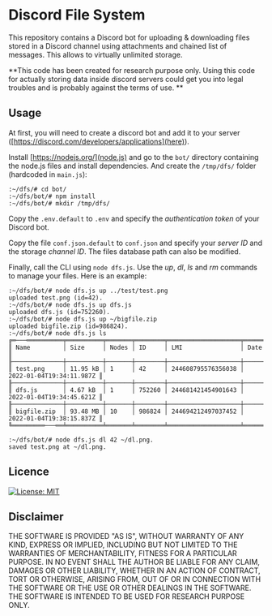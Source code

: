 # Discord File System

This repository contains a Discord bot for uploading & downloading files stored in a Discord channel using attachments and chained list of messages. 
This allows to virtually unlimited storage. 

**This code has been created for research purpose only. Using this code for actually storing data inside discord servers could get you into legal troubles and is probably against the terms of use.
**

## Usage

At first, you will need to create a discord bot and add it to your server ([https://discord.com/developers/applications](here)). 

Install [https://nodejs.org/](node.js) and go to the `bot/` directory containing the node.js files and install dependencies. And create the `/tmp/dfs/` folder (hardcoded in `main.js`): 

```
:~/dfs/# cd bot/
:~/dfs/bot/# npm install
:~/dfs/bot/# mkdir /tmp/dfs/
```

Copy the `.env.default` to `.env` and specify the *authentication token* of your Discord bot.

Copy the file `conf.json.default` to `conf.json` and specify your *server ID* and the storage *channel ID*. The files database path can also be modified.


Finally, call the CLI using `node dfs.js`. Use the *up*, *dl*, *ls* and *rm* commands to manage your files. Here is an example:

```
:~/dfs/bot/# node dfs.js up ../test/test.png
uploaded test.png (id=42).
:~/dfs/bot/# node dfs.js up dfs.js 
uploaded dfs.js (id=752260).
:~/dfs/bot/# node dfs.js up ~/bigfile.zip 
uploaded bigfile.zip (id=986824).
:~/dfs/bot/# node dfs.js ls
╔═───══════════╤══════════╤═══════╤════════╤════════════════════╤══════════════════════════╗
║ Name         │ Size     │ Nodes │ ID     │ LMI                │ Date                     ║
╟──────────────┼──────────┼───────┼────────┼────────────────────┼──────────────────────────╢
║ test.png     │ 11.95 kB │ 1     │ 42     │ 244608795576356038 │ 2022-01-04T19:34:11.987Z ║
╟──────────────┼──────────┼───────┼────────┼────────────────────┼──────────────────────────╢
║ dfs.js       │ 4.67 kB  │ 1     │ 752260 │ 244681421454901643 │ 2022-01-04T19:34:45.621Z ║
╟──────────────┼──────────┼───────┼────────┼────────────────────┼──────────────────────────╢
║ bigfile.zip  │ 93.48 MB │ 10    │ 986824 │ 244694212497037452 │ 2022-01-04T19:38:15.837Z ║
╚═════════───══╧══════════╧═══════╧════════╧════════════════════╧══════════════════════════╝

:~/dfs/bot/# node dfs.js dl 42 ~/dl.png.
saved test.png at ~/dl.png.
```

## Licence

[![License: MIT](https://img.shields.io/badge/License-MIT-yellow.svg)](https://opensource.org/licenses/MIT)

## Disclaimer

THE SOFTWARE IS PROVIDED "AS IS", WITHOUT WARRANTY OF ANY KIND, EXPRESS OR IMPLIED, INCLUDING BUT NOT LIMITED TO THE WARRANTIES OF MERCHANTABILITY, FITNESS FOR A PARTICULAR PURPOSE. IN NO EVENT SHALL THE AUTHOR BE LIABLE FOR ANY CLAIM, DAMAGES OR OTHER LIABILITY, WHETHER IN AN ACTION OF CONTRACT, TORT OR OTHERWISE, ARISING FROM, OUT OF OR IN CONNECTION WITH THE SOFTWARE OR THE USE OR OTHER DEALINGS IN THE SOFTWARE.
THE SOFTWARE IS INTENDED TO BE USED FOR RESEARCH PURPOSE ONLY.

